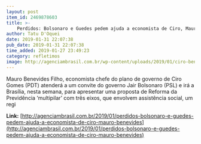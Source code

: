 ```yaml
---
layout: post
item_id: 2469878603
title: >-
    Perdidos: Bolsonaro e Guedes pedem ajuda a economista de Ciro, Mauro Benevides
author: Tatu D'Oquei
date: 2019-01-31 22:07:38
pub_date: 2019-01-31 22:07:38
time_added: 2019-01-27 23:49:23
category: refletimos
image: http://agenciambrasil.com.br/wp-content/uploads/2019/01/ciro-benev-guedes-bolso.jpeg
---
```


Mauro Benevides Filho, economista chefe do plano de governo de Ciro Gomes (PDT) atenderá a um convite do governo Jair Bolsonaro (PSL) e irá a Brasília, nesta semana, para apresentar uma proposta de Reforma da Previdência ‘multipilar’ com três eixos, que envolvem assistência social, um regi

**Link:** [http://agenciambrasil.com.br/2019/01/perdidos-bolsonaro-e-guedes-pedem-ajuda-a-economista-de-ciro-mauro-benevides](http://agenciambrasil.com.br/2019/01/perdidos-bolsonaro-e-guedes-pedem-ajuda-a-economista-de-ciro-mauro-benevides)

